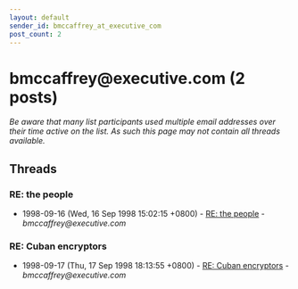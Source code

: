```yaml
---
layout: default
sender_id: bmccaffrey_at_executive_com
post_count: 2
---
```


# bmccaffrey<span>@</span>executive.com (2 posts)

_Be aware that many list participants used multiple email addresses over their time active on the list. As such this page may not contain all threads available._

## Threads

### RE: the people
+ 1998-09-16 (Wed, 16 Sep 1998 15:02:15 +0800) - [RE: the people](/archive/1998/09/d0469603199f2b6614247ceeec697ddca7da1ef830d260b52bb02cd6835362a6) - _bmccaffrey@executive.com_

### RE: Cuban encryptors
+ 1998-09-17 (Thu, 17 Sep 1998 18:13:55 +0800) - [RE: Cuban encryptors](/archive/1998/09/ca2791bcc474594a4199226a43cc019aa70b9f211570f77770533615703508cf) - _bmccaffrey@executive.com_


